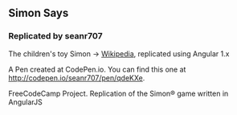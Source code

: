 ## Simon Says
### Replicated by seanr707

The children's toy Simon -> [Wikipedia](https://en.wikipedia.org/wiki/Simon_(game)), replicated using Angular 1.x

A Pen created at CodePen.io. You can find this one at http://codepen.io/seanr707/pen/qdeKXe.

 FreeCodeCamp Project.
Replication of the Simon® game written in AngularJS
